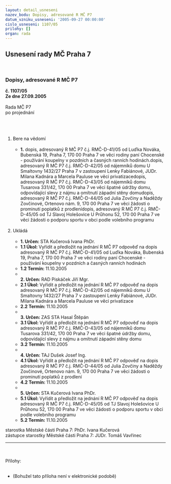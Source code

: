 ```yaml
---
layout: detail_usneseni
nazev_bodu: Dopisy, adresované R MČ P7
datum_vzniku_usneseni: '2005-09-27 00:00:00'
cislo_usneseni: 1107/05
prilohy: []
organ: rada
---
```

<div id="ucUsn_pList" class="usn">
	<span><h2>Usnesení rady MČ Praha 7 </h2>
<br></span><div class="standBody">
<span><h3>Dopisy, adresované R MČ P7</h3></span><div class="center">
		<strong>č. 1107/05</strong><br>
	</div>
<div class="center">
		<strong>Ze dne 27.09.2005</strong><br><br>
	</div>Rada MČ P7<br>po projednání<br><br><br><ol>
<br><li>Bere na vědomí<br><ul>
<br><li>
<strong>1.</strong> dopis, adresovaný R MČ P7 č.j. RMČ-D-41/05 od Luďka Nováka, Bubenská 19, Praha 7, 170 00 Praha 7 ve věci rodiny paní Chocenské - používání koupelny v pozdních a časných ranních hodinách.dopis, adresovaný R MČ P7 č.j. RMČ-D-42/05 od nájemníků domu U Smaltovny 1432/27 Praha 7 v zastoupení Lenky Fabiánové, JUDr. Milana Kadnára a Marcela Pauluse ve věci privatizacedopis, adresovaný R MČ P7 č.j. RMČ-D-43/05 od nájemníků domu Tusarova 331/42, 170 00 Praha 7 ve věci špatné údržby domu, odpovídající slevy z nájmu a omítnutí západní stěny domudopis, adresovaný R MČ P7 č.j. RMČ-D-44/05 od Julia Zovčiny a Naděždy Zovčinové, Ortenovo nám. 9, 170 00 Praha 7 ve věci žádosti o prominutí poplatků z prodlenídopis, adresovaný R MČ P7 č.j. RMČ-D-45/05 od TJ Slavoj Holešovice U Průhonu 52, 170 00 Praha 7 ve věci žádosti o podporu sportu v obci podle volebního programu</li>
</ul>
<br>
</li>
<li>Ukládá<br><ul>
<br><li>
<strong>1. Určen: </strong>STA Kučerová Ivana PhDr.<br>
</li>
<li>
<strong>1.1 Úkol: </strong>Vyřídit a předložit na jednání R MČ P7 odpověď na dopis adresovaný R MČ P7 č.j. RMČ-D-41/05 od Luďka Nováka, Bubenská 19, Praha 7, 170 00 Praha 7 ve věci rodiny paní Chocenské - používání koupelny v pozdních a časných ranních hodinách <br>
</li>
<li>
<strong>1.2 Termín: </strong>11.10.2005<br>
</li>
<li>
<strong><br>2. Určen: </strong>RAD Piskáček Jiří Mgr.<br>
</li>
<li>
<strong>2.1 Úkol: </strong>Vyřídit a předložit na jednání R MČ P7 odpověď na dopis adresovaný R MČ P7 č.j. RMČ-D-42/05 od nájemníků domu U Smaltovny 1432/27 Praha 7 v zastoupení Lenky Fabiánové, JUDr. Milana Kadnára a Marcela Pauluse ve věci privatizace<br>
</li>
<li>
<strong>2.2 Termín: </strong>11.10.2005<br>
</li>
<li>
<strong><br>3. Určen: </strong>ZAS STA Hasal Štěpán<br>
</li>
<li>
<strong>3.1 Úkol: </strong>Vyřídit a předložit na jednání R MČ P7 odpověď na dopis adresovaný R MČ P7 č.j. RMČ-D-43/05 od nájemníků domu Tusarova 331/42, 170 00 Praha 7 ve věci špatné údržby domu, odpovídající slevy z nájmu a omítnutí západní stěny domu<br>
</li>
<li>
<strong>3.2 Termín: </strong>11.10.2005<br>
</li>
<li>
<strong><br>4. Určen: </strong>TAJ Dušek Josef Ing.<br>
</li>
<li>
<strong>4.1 Úkol: </strong>Vyřídit a předložit na jednání R MČ P7 odpověď na dopis adresovaný R MČ P7 č.j. RMČ-D-44/05 od Julia Zovčiny a Naděždy Zovčinové, Ortenovo nám. 9, 170 00 Praha 7 ve věci žádosti o prominutí poplatků z prodlení<br>
</li>
<li>
<strong>4.2 Termín: </strong>11.10.2005<br>
</li>
<li>
<strong><br>5. Určen: </strong>STA Kučerová Ivana PhDr.<br>
</li>
<li>
<strong>5.1 Úkol: </strong>Vyřídit a předložit na jednání R MČ P7 odpověď na dopis adresovaný R MČ P7 č.j. RMČ-D-45/05 od TJ Slavoj Holešovice U Průhonu 52, 170 00 Praha 7 ve věci žádosti o podporu sportu v obci podle volebního programu<br>
</li>
<li>
<strong>5.2 Termín: </strong>11.10.2005</li>
</ul>
</li>
</ol>starostka Městské části Praha 7: PhDr. Ivana Kučerová<br>zástupce starostky Městské části Praha 7: JUDr. Tomáš Vavřinec <br><hr>
<br><br>Přílohy: <br><ul>
<br><li>(Bohužel tato příloha není v elektronické podobě) </li>
</ul>
</div>
</div>